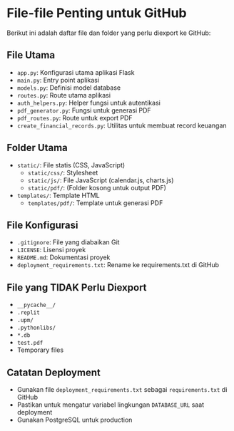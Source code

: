 # File-file Penting untuk GitHub

Berikut ini adalah daftar file dan folder yang perlu diexport ke GitHub:

## File Utama
- `app.py`: Konfigurasi utama aplikasi Flask
- `main.py`: Entry point aplikasi
- `models.py`: Definisi model database
- `routes.py`: Route utama aplikasi
- `auth_helpers.py`: Helper fungsi untuk autentikasi
- `pdf_generator.py`: Fungsi untuk generasi PDF
- `pdf_routes.py`: Route untuk export PDF
- `create_financial_records.py`: Utilitas untuk membuat record keuangan

## Folder Utama
- `static/`: File statis (CSS, JavaScript)
  - `static/css/`: Stylesheet
  - `static/js/`: File JavaScript (calendar.js, charts.js)
  - `static/pdf/`: (Folder kosong untuk output PDF)
- `templates/`: Template HTML
  - `templates/pdf/`: Template untuk generasi PDF

## File Konfigurasi
- `.gitignore`: File yang diabaikan Git
- `LICENSE`: Lisensi proyek
- `README.md`: Dokumentasi proyek
- `deployment_requirements.txt`: Rename ke requirements.txt di GitHub

## File yang TIDAK Perlu Diexport
- `__pycache__/`
- `.replit`
- `.upm/`
- `.pythonlibs/`
- `*.db`
- `test.pdf`
- Temporary files

## Catatan Deployment
- Gunakan file `deployment_requirements.txt` sebagai `requirements.txt` di GitHub
- Pastikan untuk mengatur variabel lingkungan `DATABASE_URL` saat deployment
- Gunakan PostgreSQL untuk production